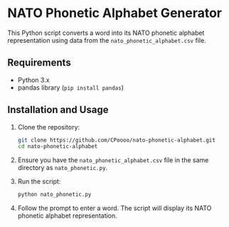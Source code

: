 # NATO Phonetic Alphabet Generator

This Python script converts a word into its NATO phonetic alphabet representation using data from the `nato_phonetic_alphabet.csv` file.

## Requirements

- Python 3.x
- pandas library (`pip install pandas`)

## Installation and Usage

1. Clone the repository:
   ```bash
   git clone https://github.com/CPoooo/nato-phonetic-alphabet.git
   cd nato-phonetic-alphabet
   ```

2. Ensure you have the `nato_phonetic_alphabet.csv` file in the same directory as `nato_phonetic.py`.

3. Run the script:
   ```bash
   python nato_phonetic.py
   ```

4. Follow the prompt to enter a word. The script will display its NATO phonetic alphabet representation.

